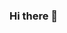 ### Hi there 👋

<!--
**Mendes27/Mendes27** is a ✨ _special_ ✨ repository because its `README.md` (this file) appears on your GitHub profile.

![Design sem nome](https://github.com/Mendes27/Mendes27/assets/141426925/438a2a5e-5563-4950-b432-bdd8477e5f84)
